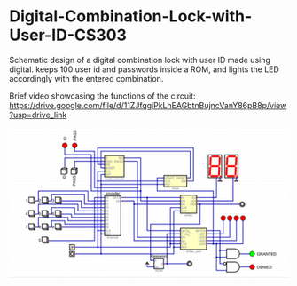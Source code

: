 # Digital-Combination-Lock-with-User-ID-CS303
Schematic design of a digital combination lock with user ID made using digital. keeps 100 user id and passwords inside a ROM, and lights the LED accordingly with the entered combination.

Brief video showcasing the functions of the circuit:
https://drive.google.com/file/d/11ZJfqgjPkLhEAGbtnBujncVanY86pB8p/view?usp=drive_link

![alt text](https://github.com/AdaCanoglu5/Digital-Combination-Lock-with-User-ID-CS303/blob/main/Screenshot%202024-03-08%20171608.png?raw=true)
